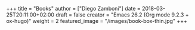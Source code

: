 +++
title = "Books"
author = ["Diego Zamboni"]
date = 2018-03-25T20:11:00+02:00
draft = false
creator = "Emacs 26.2 (Org mode 9.2.3 + ox-hugo)"
weight = 2
featured_image = "/images/book-box-thin.jpg"
+++
